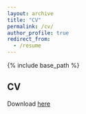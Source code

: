 ```yaml
---
layout: archive
title: "CV"
permalink: /cv/
author_profile: true
redirect_from:
  - /resume
---
```


{% include base_path %}
## CV
Download [here](/files/CV.pdf)

